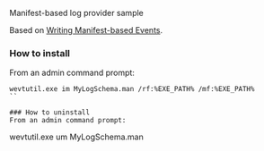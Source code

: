 Manifest-based log provider sample


Based on [Writing Manifest-based Events](https://learn.microsoft.com/en-us/windows/win32/etw/writing-manifest-based-events).

### How to install
From an admin command prompt:
```
wevtutil.exe im MyLogSchema.man /rf:%EXE_PATH% /mf:%EXE_PATH%
``

### How to uninstall
From an admin command prompt:
```
wevtutil.exe um MyLogSchema.man
```

